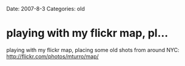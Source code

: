 Date: 2007-8-3
Categories: old

# playing with my flickr map, pl…

playing with my flickr map, placing some old shots from around NYC: http://flickr.com/photos/mturro/map/

